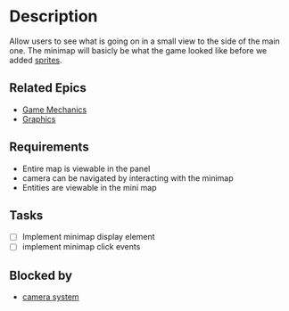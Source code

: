 # Description

Allow users to see what is going on in a small view to the side of the main one.
The minimap will basicly be what the game looked like before we added [sprites](sprites.md).

## Related Epics
- [Game Mechanics](Game%20Mechanics.md)
- [Graphics](Graphics.md)
## Requirements

- Entire map is viewable in the panel
- camera can be navigated by interacting with the minimap
- Entities are viewable in the mini map

## Tasks 

- [ ] Implement minimap display element
- [ ] implement minimap click events
## Blocked by 

- [camera system](camera%20system.md)
